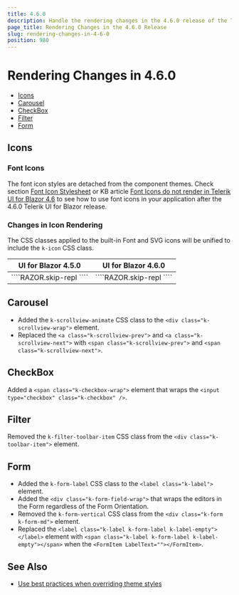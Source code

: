 ```yaml
---
title: 4.6.0
description: Handle the rendering changes in the 4.6.0 release of the Telerik UI for Blazor components.
page_title: Rendering Changes in the 4.6.0 Release
slug: rendering-changes-in-4-6-0
position: 980
---
```


# Rendering Changes in 4.6.0

* [Icons](#icons)
* [Carousel](#carousel)
* [CheckBox](#checkbox)
* [Filter](#filter)
* [Form](#form)

## Icons

### Font Icons

The font icon styles are detached from the component themes. Check section [Font Icon Stylesheet](slug:common-features-icons#font-icon-stylesheet) or KB article [Font Icons do not render in Telerik UI for Blazor 4.6](slug:icon-kb-font-icons-not-rendering) to see how to use font icons in your application after the 4.6.0 Telerik UI for Blazor release. 

### Changes in Icon Rendering

The CSS classes applied to the built-in Font and SVG icons will be unified to include the `k-icon` CSS class.

<table>
    <thead>
        <tr>
            <th>UI for Blazor 4.5.0</th>
            <th>UI for Blazor 4.6.0</th>
        </tr>
    </thead>
    <tbody>
        <tr>
            <td style="vertical-align:top">
````RAZOR.skip-repl
<span class="k-icon k-i-home"></span>
<span class="k-svg-icon k-svg-i-home"></span>
````
            </td>
            <td style="vertical-align:top">
````RAZOR.skip-repl
<span class="k-icon k-font-icon k-i-home"></span>
<span class="k-icon k-svg-icon k-svg-i-home"></span>
````
            </td>
        </tr>
    </tbody>
</table>

## Carousel

* Added the `k-scrollview-animate` CSS class to the `<div class="k-scrollview-wrap">` element.
* Replaced the `<a class="k-scrollview-prev">` and `<a class="k-scrollview-next">` with `<span class="k-scrollview-prev">` and `<span class="k-scrollview-next">`.

## CheckBox

Added a `<span class="k-checkbox-wrap">` element that wraps the `<input type="checkbox" class="k-checkbox" />`.

## Filter

Removed the `k-filter-toolbar-item` CSS class from the `<div class="k-toolbar-item">` element.

## Form

* Added the `k-form-label` CSS class to the `<label class="k-label">` element.
* Added the `<div class="k-form-field-wrap">` that wraps the editors in the Form regardless of the Form Orientation.
* Removed the `k-form-vertical` CSS class from the `<div class="k-form k-form-md">` element.
* Replaced the `<label class="k-label k-form-label k-label-empty"></label>` element with `<span class="k-label k-form-label k-label-empty"></span>` when the `<FormItem LabelText=""></FormItem>`.


## See Also

* [Use best practices when overriding theme styles](slug:themes-override#best-practices)
